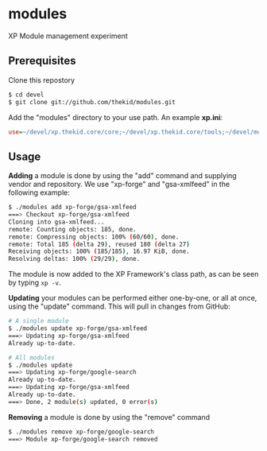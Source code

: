 modules
=======
XP Module management experiment

Prerequisites
--
Clone this repostory

```sh
$ cd devel
$ git clone git://github.com/thekid/modules.git
```

Add the "modules" directory to your use path. An example **xp.ini**:

```ini
use=~/devel/xp.thekid.core/core;~/devel/xp.thekid.core/tools;~/devel/modules
```

Usage
-- 
**Adding** a module is done by using the "add" command and supplying vendor and repository. We use "xp-forge" and "gsa-xmlfeed" in the following example:

```sh
$ ./modules add xp-forge/gsa-xmlfeed
===> Checkout xp-forge/gsa-xmlfeed
Cloning into gsa-xmlfeed...
remote: Counting objects: 185, done.
remote: Compressing objects: 100% (60/60), done.
remote: Total 185 (delta 29), reused 180 (delta 27)
Receiving objects: 100% (185/185), 16.97 KiB, done.
Resolving deltas: 100% (29/29), done.
```

The module is now added to the XP Framework's class path, as can be seen by typing `xp -v`.

**Updating** your modules can be performed either one-by-one, or all at once, using the "update" command. This will pull in changes from GitHub:

```sh
# A single module 
$ ./modules update xp-forge/gsa-xmlfeed
===> Updating xp-forge/gsa-xmlfeed
Already up-to-date.

# All modules
$ ./modules update
===> Updating xp-forge/google-search
Already up-to-date.
===> Updating xp-forge/gsa-xmlfeed
Already up-to-date.
===> Done, 2 module(s) updated, 0 error(s)
```

**Removing** a module is done by using the "remove" command

```sh
$ ./modules remove xp-forge/google-search
===> Module xp-forge/google-search removed
```
